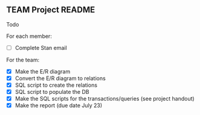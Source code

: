 ## TEAM Project README

Todo

For each member:
- [ ] Complete Stan email

For the team:
- [x] Make the E/R diagram
- [x] Convert the E/R diagram to relations
- [x] SQL script to create the relations
- [x] SQL script to populate the DB
- [x] Make the SQL scripts for the transactions/queries (see project handout)
- [x] Make the report (due date July 23)
